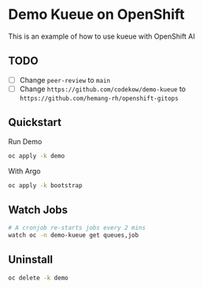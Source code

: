 # Demo Kueue on OpenShift

This is an example of how to use kueue with OpenShift AI

## TODO

- [ ] Change `peer-review` to `main`
- [ ] Change `https://github.com/codekow/demo-kueue` to `https://github.com/hemang-rh/openshift-gitops`

## Quickstart

Run Demo

```sh
oc apply -k demo
```

With Argo

```sh
oc apply -k bootstrap
```

## Watch Jobs

```sh
# A cronjob re-starts jobs every 2 mins
watch oc -n demo-kueue get queues,job
```

## Uninstall

```sh
oc delete -k demo
```
